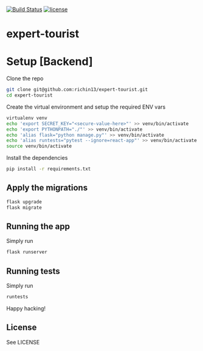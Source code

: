 [![Build Status](https://travis-ci.org/richin13/expert-tourist.svg?branch=master)](https://travis-ci.org/richin13/expert-tourist) [![license](https://img.shields.io/github/license/richin13/expert-tourist.svg)](https://opensource.org/licenses/MIT)

# expert-tourist

# Setup [Backend]

Clone the repo

```bash
git clone git@github.com:richin13/expert-tourist.git
cd expert-tourist
```

Create the virtual environment and setup the required ENV vars

```bash
virtualenv venv
echo 'export SECRET_KEY="<secure-value-here>"' >> venv/bin/activate
echo 'export PYTHONPATH="./"' >> venv/bin/activate
echo 'alias flask="python manage.py"' >> venv/bin/activate
echo 'alias runtests="pytest --ignore=react-app"' >> venv/bin/activate
source venv/bin/activate
```

Install the dependencies

```bash
pip install -r requirements.txt
```

## Apply the migrations

```bash
flask upgrade
flask migrate
```

## Running the app

Simply run 

```bash
flask runserver
```

## Running tests

Simply run 

```bash
runtests
```

Happy hacking!

## License

See LICENSE

